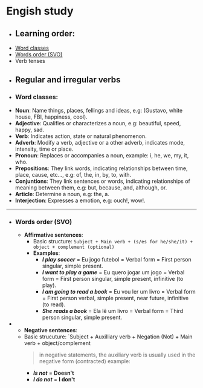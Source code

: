 # Engish study
- ## Learning order:
- [Word classes](#word-classes)
- [Words order (SVO)](#words-order-svo)
- Verb tenses
- Regular and irregular verbs
  ---
- ### Word classes:
- **Noun**: Name things, places, fellings and ideas, e.g: (Gustavo, white house, FBI, happiness, cool).
- **Adjective**: Qualifies or characterizes a noun, e.g: beautiful, speed, happy, sad.
- **Verb**: Indicates action, state or natural phenomenon.
- **Adverb**: Modify a verb, adjective or a other adverb, indicates mode, intensity, time or place.
- **Pronoun**: Replaces or accompanies a noun, example: i, he, we, my, it, who.
- **Prepositions**: They link words, indicating relationships between time, place, cause, etc..., e.g: of, the, in, by, to, with.
- **Conjuntions**: They link sentences or words, indicating relationships of meaning between them, e.g: but, because, and, although, or.
- **Article**: Determine a noun, e.g: the, a.
- **Interjection**: Expresses a emotion, e.g: ouch!, wow!.
- ---
- ### Words order (SVO)
	- **Affirmative sentences**:
		- Basic structure: `Subject + Main verb + (s/es for he/she/it) + object + complement (optional)`
		- **Examples**:
			- ***I play soccer*** = Eu jogo futebol = Verbal form = First person singular, simple present.
			- ***I want to play a game*** = Eu quero jogar um jogo = Verbal form = First person singular, simple present, infinitive (to play).
			- ***I am going to read a book*** = Eu vou ler um livro = Verbal form = First person verbal, simple present, near future, infinitive (to read).
			- ***She reads a book*** = Ela lê um livro = Verbal form = Third person singular, simple present.
-
	- **Negative sentences**:
	- Basic strucuture: `Subject + Auxilliary verb + Negation (Not) + Main verb + object/complement
	   	> in negative statements, the auxiliary verb is usually used in the negative form (contracted) example:
		- ***Is not*** = **Doesn't**
		- ***I do not*** = **I don't**
